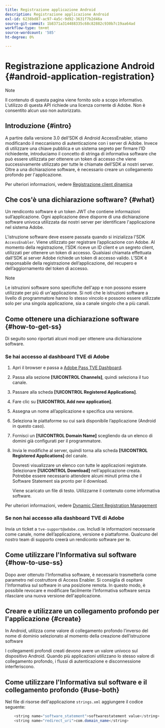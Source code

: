 ```yaml
---
title: Registrazione applicazione Android
description: Registrazione applicazione Android
exl-id: 6238bd87-ac97-4a5c-9d92-3631f7b2d46a
source-git-commit: 1b8371a314488335c68c82882c930b7c19aa64ad
workflow-type: tm+mt
source-wordcount: '585'
ht-degree: 0%

---
```


# Registrazione applicazione Android {#android-application-registration}

>[!NOTE]
>
>Il contenuto di questa pagina viene fornito solo a scopo informativo. L’utilizzo di questa API richiede una licenza corrente di Adobe. Non è consentito alcun uso non autorizzato.

## Introduzione {#intro}

A partire dalla versione 3.0 dell’SDK di Android AccessEnabler, stiamo modificando il meccanismo di autenticazione con i server di Adobe. Invece di utilizzare una chiave pubblica e un sistema segreto per firmare l’ID richiedente, introduciamo il concetto di stringa di informativa software che può essere utilizzata per ottenere un token di accesso che viene successivamente utilizzato per tutte le chiamate dell’SDK ai nostri server. Oltre a una dichiarazione software, è necessario creare un collegamento profondo per l&#39;applicazione.

Per ulteriori informazioni, vedere [Registrazione client dinamica](/help/authentication/dynamic-client-registration.md)

## Che cos&#39;è una dichiarazione software? {#what}

Un rendiconto software è un token JWT che contiene informazioni sull’applicazione. Ogni applicazione deve disporre di una dichiarazione software univoca utilizzata dai nostri server per identificare l&#39;applicazione nel sistema Adobe.

L&#39;istruzione software deve essere passata quando si inizializza l&#39;SDK `AccessEnabler`. Viene utilizzato per registrare l’applicazione con Adobe. Al momento della registrazione, l’SDK riceve un ID client e un segreto client, utilizzati per ottenere un token di accesso. Qualsiasi chiamata effettuata dall&#39;SDK ai server Adobe richiede un token di accesso valido. L’SDK è responsabile della registrazione dell’applicazione, del recupero e dell’aggiornamento del token di accesso.

>[!NOTE]
>
>Le istruzioni software sono specifiche dell&#39;app e non possono essere utilizzate per più di un&#39;applicazione. Si noti che le istruzioni software a livello di programmatore hanno lo stesso vincolo e possono essere utilizzate solo per una singola applicazione, sia a canale singolo che a più canali.

## Come ottenere una dichiarazione software {#how-to-get-ss}

Di seguito sono riportati alcuni modi per ottenere una dichiarazione software.

### Se hai accesso al dashboard TVE di Adobe

1. Apri il browser e passa a [Adobe Pass TVE Dashboard](https://console.auth.adobe.com).

1. Passa alla sezione **[!UICONTROL Channels]**, quindi seleziona il tuo canale.

1. Passare alla scheda **[!UICONTROL Registered Applications]**.

1. Fare clic su **[!UICONTROL Add new application]**.

1. Assegna un nome all’applicazione e specifica una versione.

1. Seleziona le piattaforme su cui sarà disponibile l’applicazione (Android in questo caso).

1. Fornisci un **[!UICONTROL Domain Name]** scegliendo da un elenco di domini già configurati per il programmatore.

1. Invia le modifiche al server, quindi torna alla scheda **[!UICONTROL Registered Applications]** del canale.

   Dovresti visualizzare un elenco con tutte le applicazioni registrate. Selezionare **[!UICONTROL Download]** nell&#39;applicazione creata. Potrebbe essere necessario attendere alcuni minuti prima che il Software Statement sia pronto per il download.

   Viene scaricato un file di testo. Utilizzarne il contenuto come informativa software.

Per ulteriori informazioni, vedere [Dynamic Client Registration Management](/help/authentication/dynamic-client-registration-management.md)

### Se non hai accesso alla dashboard TVE di Adobe

Invia un ticket a `tve-support@adobe.com`. Includi le informazioni necessarie come canale, nome dell’applicazione, versione e piattaforme. Qualcuno del nostro team di supporto creerà un rendiconto software per te.

## Come utilizzare l&#39;Informativa sul software {#how-to-use-ss}

Dopo aver ottenuto l&#39;Informativa software, è necessario trasmetterla come parametro nel costruttore di Access Enabler. Si consiglia di ospitare l&#39;Informativa sul software in una posizione remota. In questo modo, è possibile revocare e modificare facilmente l&#39;Informativa software senza rilasciare una nuova versione dell&#39;applicazione.

## Creare e utilizzare un collegamento profondo per l&#39;applicazione {#create}

In Android, utilizza come valore di collegamento profondo l’inverso del nome di dominio selezionato al momento della creazione dell’istruzione software

I collegamenti profondi creati devono avere un valore univoco sul dispositivo Android. Quando più applicazioni utilizzano lo stesso valore di collegamento profondo, i flussi di autenticazione e disconnessione interferiscono.

## Come utilizzare l&#39;Informativa sul software e il collegamento profondo {#use-both}

Nel file di risorse dell&#39;applicazione `strings.xml` aggiungere il codice seguente:

```JAVA
    <string name="software_statement">softwarestatement value</string>
    <string name="redirect_uri">com.domain_name</string>
```
